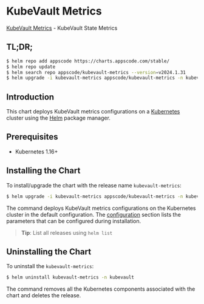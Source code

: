 # KubeVault Metrics

[KubeVault Metrics](https://github.com/kubevault) - KubeVault State Metrics

## TL;DR;

```bash
$ helm repo add appscode https://charts.appscode.com/stable/
$ helm repo update
$ helm search repo appscode/kubevault-metrics --version=v2024.1.31
$ helm upgrade -i kubevault-metrics appscode/kubevault-metrics -n kubevault --create-namespace --version=v2024.1.31
```

## Introduction

This chart deploys KubeVault metrics configurations on a [Kubernetes](http://kubernetes.io) cluster using the [Helm](https://helm.sh) package manager.

## Prerequisites

- Kubernetes 1.16+

## Installing the Chart

To install/upgrade the chart with the release name `kubevault-metrics`:

```bash
$ helm upgrade -i kubevault-metrics appscode/kubevault-metrics -n kubevault --create-namespace --version=v2024.1.31
```

The command deploys KubeVault metrics configurations on the Kubernetes cluster in the default configuration. The [configuration](#configuration) section lists the parameters that can be configured during installation.

> **Tip**: List all releases using `helm list`

## Uninstalling the Chart

To uninstall the `kubevault-metrics`:

```bash
$ helm uninstall kubevault-metrics -n kubevault
```

The command removes all the Kubernetes components associated with the chart and deletes the release.


